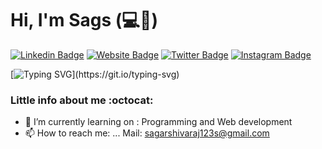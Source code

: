# Hi, I'm Sags (:computer::beer:)




[![Linkedin Badge](https://img.shields.io/badge/-LinkedIn-0e76a8?style=flat-square&logo=Linkedin&logoColor=white)](https://www.linkedin.com/in/sagar-sagar-b32397172/)
[![Website Badge](https://img.shields.io/badge/Website-3b5998?style=flat-square&logo=google-chrome&logoColor=white)](https://sags4.github.io/sags/)
[![Twitter Badge](https://img.shields.io/badge/-Twitter-00acee?style=flat-square&logo=Twitter&logoColor=white)](https://twitter.com/SagarShivaraj4)
[![Instagram Badge](https://img.shields.io/badge/-Instagram-e4405f?style=flat-square&logo=Instagram&logoColor=white)](https://www.instagram.com/sagar_shivaraj_/)
<!-- [![Medium Badge](https://img.shields.io/badge/Medium-12100E?style=flat-square&logo=Medium&logoColor=white)](https://medium.com/@me)  -->

[![Typing SVG](https://readme-typing-svg.herokuapp.com?font=comfortaa&color=%23F77B93&size=25&height=40&lines=Nice+to+e-meet+you!;I'm+a+BCA+student;)](https://git.io/typing-svg)

### Little info about me :octocat:

- 🔭 I’m currently learning on : Programming and Web development 
- 📫 How to reach me: ... Mail: sagarshivaraj123s@gmail.com
